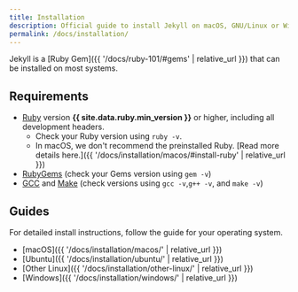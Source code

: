 ```yaml
---
title: Installation
description: Official guide to install Jekyll on macOS, GNU/Linux or Windows.
permalink: /docs/installation/
---
```


Jekyll is a [Ruby Gem]({{ '/docs/ruby-101/#gems' | relative_url }}) that can be installed on most systems.

## Requirements

* [Ruby](https://www.ruby-lang.org/en/downloads/) version **{{ site.data.ruby.min_version }}** or higher, including all development headers.
  * Check your Ruby version using `ruby -v`.
  * In macOS, we don't recommend the preinstalled Ruby. [Read more details here.]({{ '/docs/installation/macos/#install-ruby' | relative_url }})
* [RubyGems](https://rubygems.org/pages/download) (check your Gems version using `gem -v`)
* [GCC](https://gcc.gnu.org/install/) and [Make](https://www.gnu.org/software/make/) (check versions using `gcc -v`,`g++ -v`,  and `make -v`)

## Guides

For detailed install instructions, follow the guide for your operating system.

* [macOS]({{ '/docs/installation/macos/' | relative_url }})
* [Ubuntu]({{ '/docs/installation/ubuntu/' | relative_url }})
* [Other Linux]({{ '/docs/installation/other-linux/' | relative_url }})
* [Windows]({{ '/docs/installation/windows/' | relative_url }})
